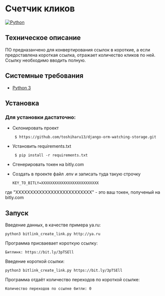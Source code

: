 # Счетчик кликов

[![Python](https://img.shields.io/badge/-Python-464646?style=flat-square&logo=Python)](https://www.python.org/)

## Техническое описание
ПО предназанчено для конвертирования ссылок в короткие, а если предоставлена короткая ссылка, отражает количество кликов по ней.
Ссылку необходимо вводить полную.

## Системные требования
- [Python 3](https://www.python.org/)

##  Установка
### Для установки дастаточно:

 - Cклонировать проект


        $ https://github.com/toshiharu13/django-orm-watching-storage.git
    

 - Установить requirements.txt


        $ pip install -r requirements.txt
      

 - Сгенерировать токен на bitly.com
 - Создать в проекте файл .env и записать туда такую строчку


       KEY_TO_BITLY=ХХХХХХХХХХХХХХХХХХХХХХХХХХ

где "ХХХХХХХХХХХХХХХХХХХХХХХХХХ" - это ваш токен, полученый на bitly.com

## Запуск 

  Введение данных, в качестве примера ya.ru:

    python3 bitlink_create_link.py http://ya.ru

  Программа присваевает короткую ссылку:

    Битлинк: https://bit.ly/3pTSEll

  Введение короткой ссылки:

    python3 bitlink_create_link.py https://bit.ly/3pTSEll

  Программа отдаёт количество переходов по короткой ссылке:

    Количество переходов по ссылке битли: 0




